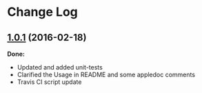 # Change Log

## [1.0.1](https://github.com/GrigoryPtashko/GPTimeProfiler/tree/1.0.0) (2016-02-18)

**Done:**

- Updated and added unit-tests
- Clarified the Usage in README and some appledoc comments
- Travis CI script update